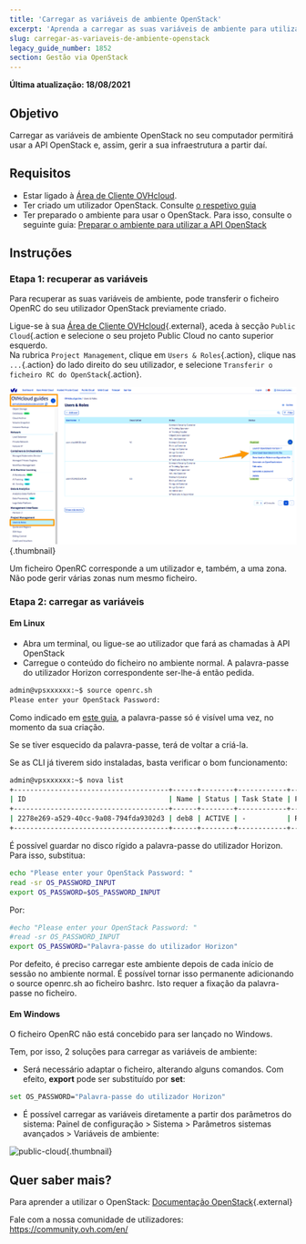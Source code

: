 ```yaml
---
title: 'Carregar as variáveis de ambiente OpenStack'
excerpt: 'Aprenda a carregar as suas variáveis de ambiente para utilizar a API do OpenStack'
slug: carregar-as-variaveis-de-ambiente-openstack
legacy_guide_number: 1852
section: Gestão via OpenStack
---
```


**Última atualização: 18/08/2021**

## Objetivo

Carregar as variáveis de ambiente OpenStack no seu computador permitirá usar a API OpenStack e, assim, gerir a sua infraestrutura a partir daí.

## Requisitos

- Estar ligado à [Área de Cliente OVHcloud](https://www.ovh.com/auth/?action=gotomanager&from=https://www.ovh.pt/&ovhSubsidiary=pt).
- Ter criado um utilizador OpenStack. Consulte [o respetivo guia](https://docs.ovh.com/pt/public-cloud/criar-e-eliminar-um-utilizador-openstack/)
- Ter preparado o ambiente para usar o OpenStack. Para isso, consulte o seguinte guia: [Preparar o ambiente para utilizar a API OpenStack](https://docs.ovh.com/pt/public-cloud/preparar_o_ambiente_para_utilizar_a_api_openstack/)

## Instruções

### Etapa 1: recuperar as variáveis

Para recuperar as suas variáveis de ambiente, pode transferir o ficheiro OpenRC do seu utilizador OpenStack previamente criado.

Ligue-se à sua [Área de Cliente OVHcloud](https://www.ovh.com/auth/?action=gotomanager&from=https://www.ovh.pt/&ovhSubsidiary=pt){.external}, aceda à secção `Public Cloud`{.action e selecione o seu projeto Public Cloud no canto superior esquerdo.
<br> Na rubrica `Project Management`, clique em `Users & Roles`{.action}, clique nas `...`{.action} do lado direito do seu utilizador, e selecione `Transferir o ficheiro RC do OpenStack`{.action}.

![openstack-variables](images/pciopenstackvariables1e.png){.thumbnail}

Um ficheiro OpenRC corresponde a um utilizador e, também, a uma zona. Não pode gerir várias zonas num mesmo ficheiro.

### Etapa 2: carregar as variáveis

#### **Em Linux**

* Abra um terminal, ou ligue-se ao utilizador que fará as chamadas à API OpenStack
* Carregue o conteúdo do ficheiro no ambiente normal. A palavra-passe do utilizador Horizon correspondente ser-lhe-á então pedida.

```bash
admin@vpsxxxxxx:~$ source openrc.sh
Please enter your OpenStack Password:
```

Como indicado em [este guia](https://docs.ovh.com/pt/public-cloud/criar-e-eliminar-um-utilizador-openstack/), a palavra-passe só é visível uma vez, no momento da sua criação.

Se se tiver esquecido da palavra-passe, terá de voltar a criá-la.

Se as CLI já tiverem sido instaladas, basta verificar o bom funcionamento:

```bash
admin@vpsxxxxxx:~$ nova list
+--------------------------------------+------+--------+------------+-------------+------------------------+
| ID                                   | Name | Status | Task State | Power State | Networks               |
+--------------------------------------+------+--------+------------+-------------+------------------------+
| 2278e269-a529-40cc-9a08-794fda9302d3 | deb8 | ACTIVE | -          | Running     | Ext-Net=xx.xxx.xx.xxx |
+--------------------------------------+------+--------+------------+-------------+------------------------+
```

É possível guardar no disco rígido a palavra-passe do utilizador Horizon. Para isso, substitua:

```bash
echo "Please enter your OpenStack Password: "
read -sr OS_PASSWORD_INPUT
export OS_PASSWORD=$OS_PASSWORD_INPUT
```

Por:

```bash
#echo "Please enter your OpenStack Password: "
#read -sr OS_PASSWORD_INPUT
export OS_PASSWORD="Palavra-passe do utilizador Horizon"
```

Por defeito, é preciso carregar este ambiente depois de cada início de sessão no ambiente normal. É possível tornar isso permanente adicionando o source openrc.sh ao ficheiro bashrc. Isto requer a fixação da palavra-passe no ficheiro.


#### **Em Windows**

O ficheiro OpenRC não está concebido para ser lançado no Windows.

Tem, por isso, 2 soluções para carregar as variáveis de ambiente:

- Será necessário adaptar o ficheiro, alterando alguns comandos. Com efeito, **export** pode ser substituído por **set**:

```bash
set OS_PASSWORD="Palavra-passe do utilizador Horizon"
```

- É possível carregar as variáveis diretamente a partir dos parâmetros do sistema: Painel de configuração > Sistema > Parâmetros sistemas avançados > Variáveis de ambiente:


![public-cloud](images/pciopenstackvariables2.png){.thumbnail}

## Quer saber mais?

Para aprender a utilizar o OpenStack: [Documentação OpenStack](https://docs.openstack.org/train/){.external}

Fale com a nossa comunidade de utilizadores: <https://community.ovh.com/en/>
